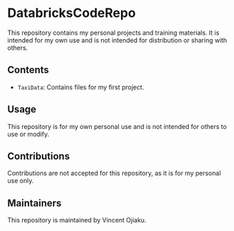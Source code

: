 # DatabricksCodeRepo

This repository contains my personal projects and training materials. It is intended for my own use and is not intended for distribution or sharing with others.

## Contents

- `TaxiData`: Contains files for my first project.

## Usage

This repository is for my own personal use and is not intended for others to use or modify.

## Contributions

Contributions are not accepted for this repository, as it is for my personal use only.

## Maintainers

This repository is maintained by Vincent Ojiaku.
